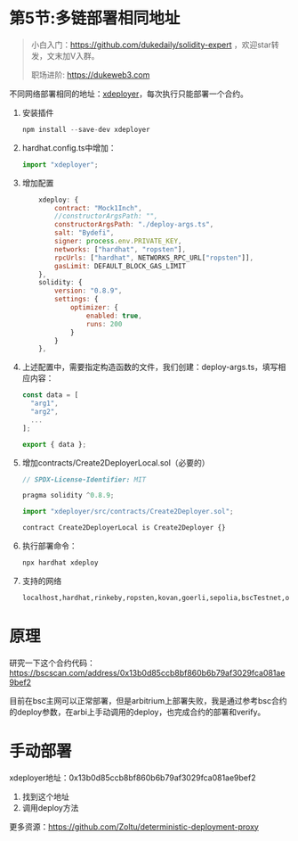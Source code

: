 # 第5节:多链部署相同地址

> 小白入门：https://github.com/dukedaily/solidity-expert ，欢迎star转发，文末加V入群。
>
> 职场进阶: https://dukeweb3.com

不同网络部署相同的地址：[xdeployer](https://www.npmjs.com/package/xdeployer)，每次执行只能部署一个合约。

1. 安装插件

   ```js
   npm install --save-dev xdeployer
   ```

2. hardhat.config.ts中增加：

   ```js
   import "xdeployer";
   ```

3. 增加配置

   ```js
       xdeploy: {
           contract: "Mock1Inch",
           //constructorArgsPath: "",
           constructorArgsPath: "./deploy-args.ts",
           salt: "Bydefi",
           signer: process.env.PRIVATE_KEY,
           networks: ["hardhat", "ropsten"],
           rpcUrls: ["hardhat", NETWORKS_RPC_URL["ropsten"]],
           gasLimit: DEFAULT_BLOCK_GAS_LIMIT
       },
       solidity: {
           version: "0.8.9",
           settings: {
               optimizer: {
                   enabled: true,
                   runs: 200
               }
           }
       },
   ```

4. 上述配置中，需要指定构造函数的文件，我们创建：deploy-args.ts，填写相应内容：

   ```js
   const data = [
     "arg1",
     "arg2",
     ...
   ];
   
   export { data };
   ```

5. 增加contracts/Create2DeployerLocal.sol（必要的）

   ```js
   // SPDX-License-Identifier: MIT
   
   pragma solidity ^0.8.9;
   
   import "xdeployer/src/contracts/Create2Deployer.sol";
   
   contract Create2DeployerLocal is Create2Deployer {}
   ```

6. 执行部署命令：

   ```sh
   npx hardhat xdeploy
   ```

7. 支持的网络

   ```sh
   localhost,hardhat,rinkeby,ropsten,kovan,goerli,sepolia,bscTestnet,optimismTestnet,arbitrumTestnet,mumbai,hecoTestnet,fantomTestnet,fuji,sokol,moonbaseAlpha,alfajores,auroraTestnet,harmonyTestnet,spark,cronosTestnet,ethMain,bscMain,optimismMain,arbitrumMain,polygon,hecoMain,fantomMain,avalanche,gnosis,moonriver,moonbeam,celo,auroraMain,harmonyMain,autobahn,fuse,cronos.
   ```

# 原理

研究一下这个合约代码：https://bscscan.com/address/0x13b0d85ccb8bf860b6b79af3029fca081ae9bef2

目前在bsc主网可以正常部署，但是arbitrium上部署失败，我是通过参考bsc合约的deploy参数，在arbi上手动调用的deploy，也完成合约的部署和verify。

# 手动部署

xdeployer地址：0x13b0d85ccb8bf860b6b79af3029fca081ae9bef2

1. 找到这个地址
2. 调用deploy方法



更多资源：https://github.com/Zoltu/deterministic-deployment-proxy
